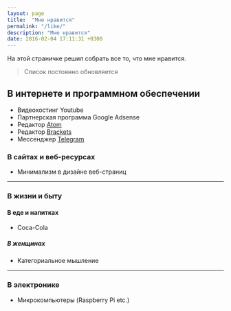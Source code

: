 ```yaml
---
layout: page
title:  "Мне нравится"
permalink: "/like/"
description: "Мне нравится"
date: 2016-02-04 17:11:31 +0300
---
```

На этой страничке решил собрать все то, что мне нравится.

>Список постоянно обновляется

<h2>В интернете и программном обеспечении</h2>

* Видеохостинг Youtube
* Партнерская программа Google Adsense
* Редактор <a href="https://atom.io">Atom</a>
* Редактор <a href="http://brackets.io/">Brackets</a>
* Мессенджер <a href="https://telegram.org/">Telegram</a>

<h3>В сайтах и веб-ресурсах</h3>

* Минимализм в дизайне веб-страниц

<hr />

<h3>В жизни и быту</h3>

<h4>В еде и напитках</h4>

* Coca-Cola

<h5>В женщинах</h5>

* Категориальное мышление

<hr />

<h3>В электронике</h3>

* Микрокомпьютеры (Raspberry Pi etc.)